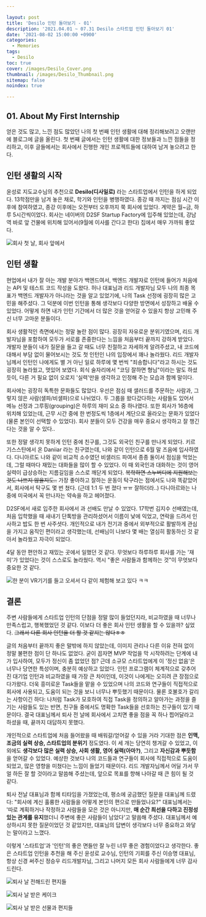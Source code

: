 ```yaml
---

layout: post
title: 'Desilo 인턴 돌아보기 - 01'
description: '2021.04.01 ~ 07.31 Desilo 스타트업 인턴 돌아보기 01'
date: '2021-08-02 15:00:00 +0900'
categories:
  - Memories
tags:
  - Desilo
toc: true
cover: /images/Desilo_Cover.png
thumbnail: /images/Desilo_Thumbnail.png
sitemap: false
noindex: true

---
```


## 01. About My First Internship

얻은 것도 많고, 느낀 점도 많았던 나의 첫 번째 인턴 생활에 대해 정리해보려고 오랜만에 블로그에 글을 올린다. 첫 번째 글에서는 인턴 생활에 대한 정보들과 느낀 점들을 정리하고, 이후 글들에서는 회사에서 진행한 개인 프로젝트들에 대하여 남겨 놓으려고 한다. 

<!-- more -->

## 인턴 생활의 시작
윤성로 지도교수님의 추천으로 **Desilo(디사일로)** 라는 스타트업에서 인턴을 하게 되었다. 13학점만을 남겨 놓은 채로, 학기와 인턴을 병행하였다. 종강 때 까지는 점심 시간 이후에 참여하였고, 종강 이후에는 오전부터 오후까지 쭉 회사에 있었다. 계약은 월~금, 하루 5시간씩이었다. 회사는 네이버의 D2SF Startup Factory에 입주해 있었는데, 강남역 바로 앞 건물에 위치해 있어서(9월에 이사를 간다고 한다) 집에서 매우 가까워 좋았다. 

![회사 첫 날, 회사 앞에서](https://imgur.com/8TGqtWM.png)


## 인턴 생활
현업에서 내가 잘 아는 개발 분야가 백엔드여서, 백엔드 개발자로 인턴에 들어가 처음에는 API 및 테스트 코드 작성을 도왔다. 허나 대표님과 리드 개발자님 모두 나의 최종 목표가 백엔드 개발자가 아니라는 것을 알고 있었기에, 나의 Task 선정에 굉장히 많은 고민을 해주셨다. 그 덕분에 이번 인턴을 통해 생각보다 다양한 방면에서 성장하고 배울 수 있었다. 어떻게 하면 내가 인턴 기간에서 더 많은 것을 얻어갈 수 있을지 항상 고민해 주신 너무 고마운 분들이다.

회사 생활적인 측면에서는 정말 놀란 점이 많다. 굉장히 자유로운 분위기였으며, 리드 개발자님을 포함하여 모두가 서로를 존중한다는 느낌을 처음부터 끝까지 강하게 받았다. 개발자 분들이 내가 질문을 들고 갈 때도 너무 친절하고 자세하게 알려주셨고, 내 코드에 대해서 부담 없이 물어보시는 것도 첫 인턴인 나의 입장에서 꽤나 놀라웠다. 리드 개발자님께서 인턴인 나에게도 별 거 아닌 일로 하루에 몇 번씩 "죄송합니다"라고 하시는 것도 굉장히 놀라웠고, 멋있어 보였다. 회식 술자리에서 "코딩 잘하면 형님"이라는 말도 하셨듯이, 다른 거 필요 없이 오로지 '실력'만을 생각하고 인정해 주는 모습과 함께 말이다. 

회사에는 굉장히 독특한 문화들도 많았다. 우선은 점심 때 샐러드를 주문하는 사람과, 그렇지 않은 사람(샐파/비샐파)으로 나뉘었다. 두 그룹을 왔다갔다하는 사람들도 있어서 메뉴 선정과 그루핑(grouping)은 하루의 재미 요소 중 하나였다. 또한 회사가 16층에 위치해 있었는데, 근무 시간 중에 한 번정도씩 1층에서 계단으로 올라오는 문화가 있었다(물론 본인이 선택할 수 있었다). 회사 분들이 모두 건강을 매우 중요시 생각하고 잘 챙긴다는 것을 알 수 있다.. 

또한 정말 생각치 못하게 인턴 중에 친구를, 그것도 외국인 친구를 만나게 되었다. 키르기스스탄에서 온 Daniiar 라는 친구였는데, 나와 같이 인턴으로 6월 말 즈음에 입사하였다. 다니아르도 나와 같이 비교적 소수였던 비샐러드 파여서 종종 둘이서 점심을 먹었는데, 그럴 때마다 재밌는 대화들을 많이 할 수 있었다. 이 때 외국인과 대화하는 것이 영어 실력이 급상승하는 지름길임을 스스로 깨닫게 되었다. ~~복학하면 스누버디에 지원해보는 것도 나쁘지 않을지도..~~ 가장 좋아하고 잘하는 운동이 탁구라는 점에서도 나와 똑같았어서, 회사에서 탁구도 몇 번 쳤다. (근데 1:1 두 번 졌다 ㅠㅠ 잘하더라..) 다니아르와는 나중에 미국에서 꼭 만나자는 약속을 하고 헤어졌다.

D2SF에서 새로 입주한 회사에서 과 선배도 만날 수 있었다. 17학번 김지수 선배였는데, 처음 입학했을 때 새내기 단톡방을 관리하셨어서 이름이 낯에 익었고, 연락을 드려서 인사하고 밥도 한 번 사주셧다. 개인적으로 내가 전기과 중에서 외부적으로 활발하게 관심을 가지고 움직인 편이라고 생각했는데, 선배님이 나보다 몇 배는 열심히 활동하신 것 같아서 놀라웠고 자극이 되었다. 

4달 동안 편안하고 재밌는 곳에서 일했던 것 같다. 무엇보다 하루하루 회사를 가는 '재미'가 있었다는 것이 스스로도 놀라웠다. 역시 "좋은 사람들과 함께하는 것"이 무엇보다 중요한 것 같다. 

![한 분이 VR기기를 들고 오셔서 다 같이 체험해 보고 있다 ㅋㅋ](https://imgur.com/sEcJgAw.png)

## 결론
주변 사람들에게 스타트업 인턴의 단점을 정말 많이 들었던지라, 비교하였을 때 너무나 만족스럽고, 행복했었던 것 같다. 이보다 더 좋은 회사 인턴 생활을 할 수 있을까? 싶었다. ~~그래서 다른 회사 인턴을 더 할 것 같지는 않다ㅎㅎ~~ 

글의 처음부터 끝까지 좋은 말밖에 하지 않았는데, 이미지 관리나 다른 이유 전혀 없이 정말 불편한 점이 단 하나도 없었다. 굳이 꼽자면 MVP 작업을 막 시작하려는 단계에 내가 입사하여, 모두가 정신이 좀 없었던 점? 근데 소규모 스타트업에게 이 '정신 없음'은 너무나 당연한 특성이며, 충분히 예상하고 있었다. 인턴 프로그램이 체계적으로 갖추어진 대기업 인턴과 비교하였을 때 가장 큰 차이인데, 이것이 나에게는 오히려 큰 장점으로 다가왔다. 더욱 흥미로운 Task들을 맡을 수 있었으며 나의 코드와 연구들이 직접적으로 회사에 사용되고, 도움이 되는 것을 보니 너무나 뿌듯했기 때문이다. 물론 호불호가 갈리는 사항이긴 하다: 나처럼 Task가 모호하여 직접 Task을 정의하고 알아가는 과정을 즐기는 사람들도 있는 반면, 친구들 중에서도 명확한 Task들을 선호하는 친구들이 있기 때문이다. 결국 대표님께서 퇴사 전 날에 회사에서 고치면 좋을 점을 꼭 하나 찝어달라고 하셨을 때, 끝까지 대답하지 못했다. 

개인적으로 스타트업에 처음 들어왔을 때 배워갈/얻어갈 수 있을 거라 기대한 점은 **인맥, 조금의 실력 상승, 스타트업의 분위기** 정도였다. 이 세 개는 당연히 챙겨갈 수 있었고, 이외에도 **생각보다 많은 실력 상승, 사회 생활, 영어 실력(아마?)**, 그리고 **자신감과 뿌듯함**을 얻어갈 수 있었다. 예상한 것보다 나의 코드들과 연구들이 회사에 직접적으로 도움이 되었고, 많은 영향을 미쳤다는 느낌이 들었기 때문이다. 리드 개발자님께서 어딜 가서 무얼 하든 잘 할 것이라고 말씀해 주셨는데, 앞으로 목표를 향해 나아갈 때 큰 힘이 될 것 같다. 

퇴사 전날 대표님과 함께 티타임을 가졌었는데, 평소에 궁금했던 질문을 대표님께 드렸다: "회사에 계신 훌륭한 사람들을 어떻게 본인의 편으로 만들었나요?" 대표님께서는 '따로 계획하거나 작정하고 사람들을 모은 것은 아니지만, **매 순간 최선을 다하고 진정성 있는 관계를 유지**했더니 주변에 좋은 사람들이 남았다'고 말씀해 주셨다. 대표님께서 예상하시지 못한 질문이었던 것 같았지만, 대표님의 답변이 생각보다 너무 중요하고 와닿는 말이라고 느꼈다.

이렇게 '스타트업'과 '인턴'의 좋은 면들만 잘 누린 너무 좋은 경험이었다고 생각한다. 좋은 스타트업 인턴을 추천을 해 주신 윤성로 교수님, 인턴의 기회를 주신 이승명 대표님, 항상 신경 써주신 정승우 리드개발자님, 그리고 나머지 모든 회사 사람들에게 너무 감사드린다. 

![퇴사 날 전해드린 편지들](https://imgur.com/HZ8n2mE.png)

![퇴사 날 받은 케이크](https://imgur.com/3YLkh6E.png)

![퇴사 날 받은 선물과 편지들](https://imgur.com/QGjSMF2.png)
